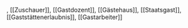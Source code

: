 , [[Zuschauer]], [[Gastdozent]], [[Gästehaus]], [[Staatsgast]], [[Gaststättenerlaubnis]], [[Gastarbeiter]]